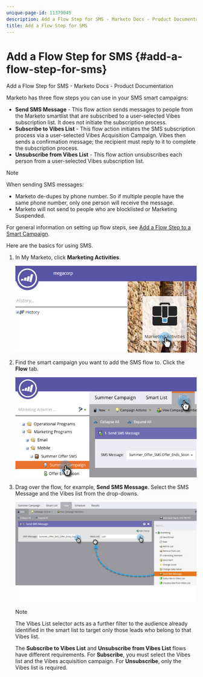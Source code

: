 ```yaml
---
unique-page-id: 11379045
description: Add a Flow Step for SMS - Marketo Docs - Product Documentation
title: Add a Flow Step for SMS
---
```


# Add a Flow Step for SMS {#add-a-flow-step-for-sms}

Add a Flow Step for SMS - Marketo Docs - Product Documentation

Marketo has three flow steps you can use in your SMS smart campaigns:

* **Send SMS Message** - This flow action sends messages to people from the Marketo smartlist that are subscribed to a user-selected Vibes subscription list. It does not initiate the subscription process.
* **Subscribe to Vibes List** - This flow action initiates the SMS subscription process via a user-selected Vibes Acquisition Campaign. Vibes then sends a confirmation message; the recipient must reply to it to complete the subscription process.
* **Unsubscribe from Vibes List** - This flow action unsubscribes each person from a user-selected Vibes subscription list.

>[!NOTE]
>
>When sending SMS messages:
>
>* Marketo de-dupes by phone number. So if multiple people have the same phone number, only one person will receive the message.
>* Marketo will not send to people who are blocklisted or Marketing Suspended.
>

For general information on setting up flow steps, see [Add a Flow Step to a Smart Campaign](../../../product-docs/core-marketo-concepts/smart-campaigns/flow-actions/add-a-flow-step-to-a-smart-campaign.md).

Here are the basics for using SMS.

1. In My Marketo, click **Marketing Activities**.

   ![](assets/image2016-7-28-11-3a41-3a17.png)

1. Find the smart campaign you want to add the SMS flow to. Click the **Flow** tab.

   ![](assets/image2016-7-28-11-3a43-3a41.png)

1. Drag over the flow, for example, **Send SMS Message**. Select the SMS Message and the Vibes list from the drop-downs.

   ![](assets/send-sms-message-hands.jpg)

   >[!NOTE]
   >
   >The Vibes List selector acts as a further filter to the audience already identified in the smart list to target only those leads who belong to that Vibes list.
   >
   >
   >The **Subscribe to Vibes List** and **Unsubscribe from Vibes List** flows have different requirements. For **Subscribe**, you must select the Vibes list and the Vibes acquisition campaign. For **Unsubscribe**, only the Vibes list is required.

